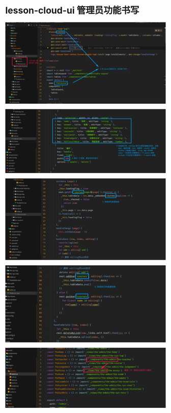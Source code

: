 # lesson-cloud-ui 管理员功能书写

![](img/admin-1.png)

![](img/admin-2.png)

![](img/admin-3.png)

![](img/admin-4.png)

![](img/admin-5.png)

